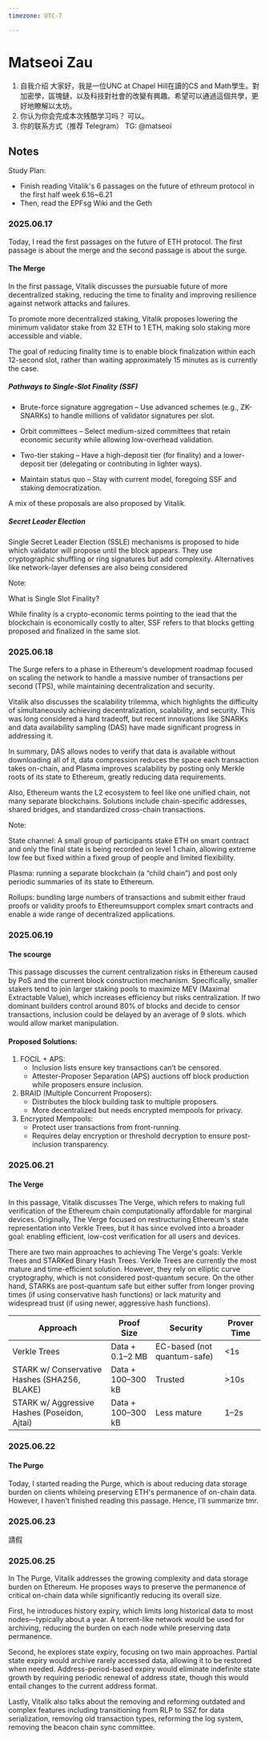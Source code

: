 ```yaml
---
timezone: UTC-7

---
```



# Matseoi Zau

1. 自我介绍
   大家好，我是一位UNC at Chapel Hill在讀的CS and Math學生。對加密學，區塊鏈，以及科技對社會的改變有興趣。希望可以通過這個共學，更好地瞭解以太坊。
2. 你认为你会完成本次残酷学习吗？
   可以。
3. 你的联系方式（推荐 Telegram）
   TG: @matseoi

## Notes

<!-- Content_START -->

Study Plan:

- Finish reading Vitalik's 6 passages on the future of ethreum protocol in the first half week 6.16~6.21
- Then, read the EPFsg Wiki and the Geth 

### 2025.06.17

Today, I read the first passages on the future of ETH protocol. The first passage is about the merge and the second passage is about the surge. 

#### The Merge

In the first passage, Vitalik discusses the pursuable future of more decentralized staking, reducing the time to finality and improving resilience against network attacks and failures.

To promote more decentralized staking, Vitalik proposes lowering the minimum validator stake from 32 ETH to 1 ETH, making solo staking more accessible and viable.

The goal of reducing finality time is to enable block finalization within each 12-second slot, rather than waiting approximately 15 minutes as is currently the case.

##### Pathways to Single‑Slot Finality (SSF)

- Brute-force signature aggregation – Use advanced schemes (e.g., ZK-SNARKs) to handle millions of validator signatures per slot.

- Orbit committees – Select medium-sized committees that retain economic security while allowing low-overhead validation.

- Two-tier staking – Have a high-deposit tier (for finality) and a lower-deposit tier (delegating or contributing in lighter ways).

- Maintain status quo – Stay with current model, foregoing SSF and staking democratization.

A mix of these proposals are also proposed by Vitalik.

##### Secret Leader Election

Single Secret Leader Election (SSLE) mechanisms is proposed to hide which validator will propose until the block appears. They use cryptographic shuffling or ring signatures but add complexity. Alternatives like network-layer defenses are also being considered

Note:

What is Single Slot Finality?

While finality is a crypto-economic terms pointing to the iead that the blockchain is economically costly to alter, SSF refers to that blocks getting proposed and finalized in the same slot.

### 2025.06.18
The Surge refers to a phase in Ethereum's development roadmap focused on scaling the network to handle a massive number of transactions per second (TPS), while maintaining decentralization and security.

Vitalik also discusses the scalability trilemma, which highlights the difficulty of simultaneously achieving decentralization, scalability, and security. This was long considered a hard tradeoff, but recent innovations like SNARKs and data availability sampling (DAS) have made significant progress in addressing it.

In summary, DAS allows nodes to verify that data is available without downloading all of it, data compression reduces the space each transaction takes on-chain, and Plasma improves scalability by posting only Merkle roots of its state to Ethereum, greatly reducing data requirements.

Also, Ethereum wants the L2 ecosystem to feel like one unified chain, not many separate blockchains. Solutions include chain-specific addresses, shared bridges, and standardized cross-chain transactions.

Note:

State channel: A small group of participants stake ETH on smart contract and only the final state is being recorded on level 1 chain, allowing extreme low fee but fixed within a fixed group of people and limited flexibility.

Plasma: running a separate blockchain (a “child chain”) and post only periodic summaries of its state to Ethereum.

Rollups: bundling large numbers of transactions and submit either fraud proofs or validity proofs to Ethereumsupport complex smart contracts and enable a wide range of decentralized applications.

### 2025.06.19
#### The scourge

This passage discusses the current centralization risks in Ethereum caused by PoS and the current block construction mechanism. Specifically, smaller stakers tend to join larger staking pools to maximize MEV (Maximal Extractable Value), which increases efficiency but risks centralization. If two dominant builders control around 80% of blocks and decide to censor transactions, inclusion could be delayed by an average of 9 slots. which would allow market manipulation.

#### Proposed Solutions:

1. FOCIL + APS:
   - Inclusion lists ensure key transactions can’t be censored.
   - Attester-Proposer Separation (APS) auctions off block production while proposers ensure inclusion.
2. BRAID (Multiple Concurrent Proposers):
   - Distributes the block building task to multiple proposers.
   - More decentralized but needs encrypted mempools for privacy.
3. Encrypted Mempools:
   - Protect user transactions from front-running.
   - Requires delay encryption or threshold decryption to ensure post-inclusion transparency.

### 2025.06.21
#### The Verge

In this passage, Vitalik discusses The Verge, which refers to making full verification of the Ethereum chain computationally affordable for marginal devices. Originally, The Verge focused on restructuring Ethereum's state representation into Verkle Trees, but it has since evolved into a broader goal: enabling efficient, low-cost verification for all users and devices.

There are two main approaches to achieving The Verge's goals: Verkle Trees and STARKed Binary Hash Trees. Verkle Trees are currently the most mature and time-efficient solution. However, they rely on elliptic curve cryptography, which is not considered post-quantum secure. On the other hand, STARKs are post-quantum safe but either suffer from longer proving times (if using conservative hash functions) or lack maturity and widespread trust (if using newer, aggressive hash functions).

| Approach                                     | Proof Size        | Security                    | Prover Time |
| -------------------------------------------- | ----------------- | --------------------------- | ----------- |
| Verkle Trees                                 | Data + 0.1–2 MB   | EC-based (not quantum-safe) | <1s         |
| STARK w/ Conservative Hashes (SHA256, BLAKE) | Data + 100–300 kB | Trusted                     | >10s        |
| STARK w/ Aggressive Hashes (Poseidon, Ajtai) | Data + 100–300 kB | Less mature                 | 1–2s        |

### 2025.06.22
#### The Purge
Today, I started reading the Purge, which is about reducing data storage burden on clients whileing preserving ETH's permanence of on-chain data. However, I haven't finished reading this passage. Hence, I'll summarize tmr. 

### 2025.06.23
請假

### 2025.06.25
In The Purge, Vitalik addresses the growing complexity and data storage burden on Ethereum. He proposes ways to preserve the permanence of critical on-chain data while significantly reducing its overall size.

First, he introduces history expiry, which limits long historical data to most nodes—typically about a year. A torrent-like network would be used for archiving, reducing the burden on each node while preserving data permanence.

Second, he explores state expiry, focusing on two main approaches. Partial state expiry would archive rarely accessed data, allowing it to be restored when needed. Address-period-based expiry would eliminate indefinite state growth by requiring periodic renewal of address state, though this would entail changes to the current address format.

Lastly, Vitalik also talks about the removing and reforming outdated and complex features including transitioning from RLP to SSZ for data serialization, removing old transaction types, reforming the log system, removing the beacon chain sync committee.





<!-- Content_END -->
